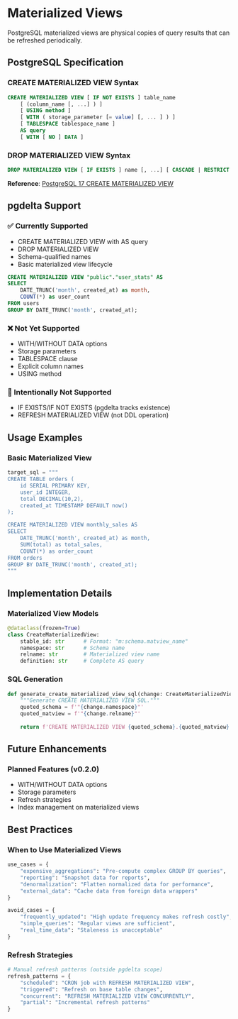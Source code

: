 # Materialized Views

PostgreSQL materialized views are physical copies of query results that can be refreshed periodically.

## PostgreSQL Specification

### CREATE MATERIALIZED VIEW Syntax
```sql
CREATE MATERIALIZED VIEW [ IF NOT EXISTS ] table_name
    [ (column_name [, ...] ) ]
    [ USING method ]
    [ WITH ( storage_parameter [= value] [, ... ] ) ]
    [ TABLESPACE tablespace_name ]
    AS query
    [ WITH [ NO ] DATA ]
```

### DROP MATERIALIZED VIEW Syntax
```sql
DROP MATERIALIZED VIEW [ IF EXISTS ] name [, ...] [ CASCADE | RESTRICT ]
```

**Reference**: [PostgreSQL 17 CREATE MATERIALIZED VIEW](https://www.postgresql.org/docs/17/sql-creatematerializedview.html)

## pgdelta Support

### ✅ Currently Supported
- CREATE MATERIALIZED VIEW with AS query
- DROP MATERIALIZED VIEW
- Schema-qualified names
- Basic materialized view lifecycle

```sql
CREATE MATERIALIZED VIEW "public"."user_stats" AS
SELECT 
    DATE_TRUNC('month', created_at) as month,
    COUNT(*) as user_count
FROM users 
GROUP BY DATE_TRUNC('month', created_at);
```

### ❌ Not Yet Supported
- WITH/WITHOUT DATA options
- Storage parameters
- TABLESPACE clause
- Explicit column names
- USING method

### 🚫 Intentionally Not Supported
- IF EXISTS/IF NOT EXISTS (pgdelta tracks existence)
- REFRESH MATERIALIZED VIEW (not DDL operation)

## Usage Examples

### Basic Materialized View
```python
target_sql = """
CREATE TABLE orders (
    id SERIAL PRIMARY KEY,
    user_id INTEGER,
    total DECIMAL(10,2),
    created_at TIMESTAMP DEFAULT now()
);

CREATE MATERIALIZED VIEW monthly_sales AS
SELECT 
    DATE_TRUNC('month', created_at) as month,
    SUM(total) as total_sales,
    COUNT(*) as order_count
FROM orders
GROUP BY DATE_TRUNC('month', created_at);
"""
```

## Implementation Details

### Materialized View Models
```python
@dataclass(frozen=True)
class CreateMaterializedView:
    stable_id: str      # Format: "m:schema.matview_name"
    namespace: str      # Schema name
    relname: str        # Materialized view name
    definition: str     # Complete AS query
```

### SQL Generation
```python
def generate_create_materialized_view_sql(change: CreateMaterializedView) -> str:
    """Generate CREATE MATERIALIZED VIEW SQL."""
    quoted_schema = f'"{change.namespace}"'
    quoted_matview = f'"{change.relname}"'
    
    return f'CREATE MATERIALIZED VIEW {quoted_schema}.{quoted_matview} AS {change.definition};'
```

## Future Enhancements

### Planned Features (v0.2.0)
- WITH/WITHOUT DATA options
- Storage parameters
- Refresh strategies
- Index management on materialized views

## Best Practices

### When to Use Materialized Views
```python
use_cases = {
    "expensive_aggregations": "Pre-compute complex GROUP BY queries",
    "reporting": "Snapshot data for reports",
    "denormalization": "Flatten normalized data for performance",
    "external_data": "Cache data from foreign data wrappers"
}

avoid_cases = {
    "frequently_updated": "High update frequency makes refresh costly",
    "simple_queries": "Regular views are sufficient",
    "real_time_data": "Staleness is unacceptable"
}
```

### Refresh Strategies
```python
# Manual refresh patterns (outside pgdelta scope)
refresh_patterns = {
    "scheduled": "CRON job with REFRESH MATERIALIZED VIEW",
    "triggered": "Refresh on base table changes",
    "concurrent": "REFRESH MATERIALIZED VIEW CONCURRENTLY",
    "partial": "Incremental refresh patterns"
}
```